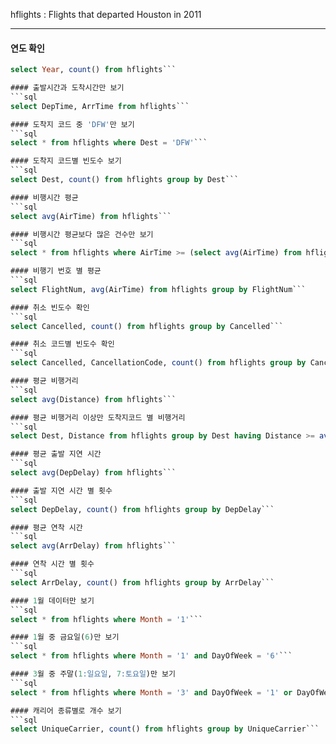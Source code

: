 hflights : Flights that departed Houston in 2011

***

#### 연도 확인
```sql
select Year, count() from hflights```

#### 출발시간과 도착시간만 보기
```sql
select DepTime, ArrTime from hflights``` 

#### 도착지 코드 중 'DFW'만 보기
```sql
select * from hflights where Dest = 'DFW'```

#### 도착지 코드별 빈도수 보기
```sql
select Dest, count() from hflights group by Dest```

#### 비행시간 평균
```sql
select avg(AirTime) from hflights``` 

#### 비행시간 평균보다 많은 건수만 보기
```sql
select * from hflights where AirTime >= (select avg(AirTime) from hflights)```

#### 비행기 번호 별 평균
```sql
select FlightNum, avg(AirTime) from hflights group by FlightNum```

#### 취소 빈도수 확인
```sql
select Cancelled, count() from hflights group by Cancelled```

#### 취소 코드별 빈도수 확인
```sql
select Cancelled, CancellationCode, count() from hflights group by CancellationCode```

#### 평균 비행거리
```sql
select avg(Distance) from hflights```  

#### 평균 비행거리 이상만 도착지코드 별 비행거리 
```sql
select Dest, Distance from hflights group by Dest having Distance >= avg(Distance)``` 

#### 평균 출발 지연 시간
```sql
select avg(DepDelay) from hflights``` 

#### 출발 지연 시간 별 횟수
```sql
select DepDelay, count() from hflights group by DepDelay```

#### 평균 연착 시간 
```sql
select avg(ArrDelay) from hflights``` 

#### 연착 시간 별 횟수
```sql
select ArrDelay, count() from hflights group by ArrDelay```

#### 1월 데이터만 보기
```sql
select * from hflights where Month = '1'```

#### 1월 중 금요일(6)만 보기
```sql
select * from hflights where Month = '1' and DayOfWeek = '6'``` 

#### 3월 중 주말(1:일요일, 7:토요일)만 보기 
```sql
select * from hflights where Month = '3' and DayOfWeek = '1' or DayOfWeek = '7'```

#### 캐리어 종류별로 개수 보기
```sql
select UniqueCarrier, count() from hflights group by UniqueCarrier```
